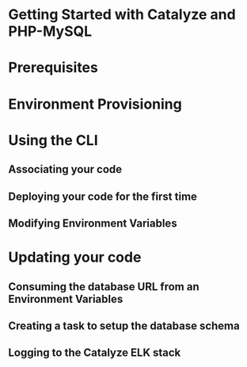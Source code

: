 # Getting Started with Catalyze and PHP-MySQL

# Prerequisites

# Environment Provisioning

# Using the CLI

## Associating your code

## Deploying your code for the first time

## Modifying Environment Variables

# Updating your code

## Consuming the database URL from an Environment Variables

## Creating a task to setup the database schema

## Logging to the Catalyze ELK stack

